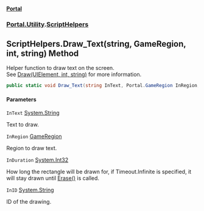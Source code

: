 #### [Portal](index.md 'index')
### [Portal.Utility](Portal.Utility.md 'Portal.Utility').[ScriptHelpers](ScriptHelpers.md 'Portal.Utility.ScriptHelpers')

## ScriptHelpers.Draw_Text(string, GameRegion, int, string) Method

Helper function to draw text on the screen. <br/> See [Draw(UIElement, int, string)](ScriptHelpers.Draw(UIElement,int,string).md 'Portal.Utility.ScriptHelpers.Draw(System.Windows.UIElement, int, string)') for more information.

```csharp
public static void Draw_Text(string InText, Portal.GameRegion InRegion, int InDuration=-1, string InID="Default");
```
#### Parameters

<a name='Portal.Utility.ScriptHelpers.Draw_Text(string,Portal.GameRegion,int,string).InText'></a>

`InText` [System.String](https://docs.microsoft.com/en-us/dotnet/api/System.String 'System.String')

Text to draw.

<a name='Portal.Utility.ScriptHelpers.Draw_Text(string,Portal.GameRegion,int,string).InRegion'></a>

`InRegion` [GameRegion](GameRegion.md 'Portal.GameRegion')

Region to draw text.

<a name='Portal.Utility.ScriptHelpers.Draw_Text(string,Portal.GameRegion,int,string).InDuration'></a>

`InDuration` [System.Int32](https://docs.microsoft.com/en-us/dotnet/api/System.Int32 'System.Int32')

How long the rectangle will be drawn for, if Timeout.Infinite is specified, it will stay drawn until [Erase()](ScriptHelpers.Erase().md 'Portal.Utility.ScriptHelpers.Erase()') is called.

<a name='Portal.Utility.ScriptHelpers.Draw_Text(string,Portal.GameRegion,int,string).InID'></a>

`InID` [System.String](https://docs.microsoft.com/en-us/dotnet/api/System.String 'System.String')

ID of the drawing.